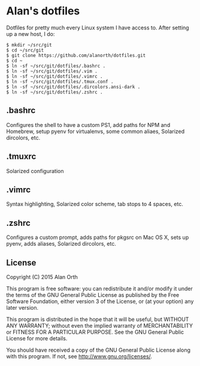 # Alan's dotfiles
Dotfiles for pretty much every Linux system I have access to.  After setting up a new host, I do:

```console
$ mkdir ~/src/git
$ cd ~/src/git
$ git clone https://github.com/alanorth/dotfiles.git
$ cd ~
$ ln -sf ~/src/git/dotfiles/.bashrc .
$ ln -sf ~/src/git/dotfiles/.vim .
$ ln -sf ~/src/git/dotfiles/.vimrc .
$ ln -sf ~/src/git/dotfiles/.tmux.conf .
$ ln -sf ~/src/git/dotfiles/.dircolors.ansi-dark .
$ ln -sf ~/src/git/dotfiles/.zshrc .
```

## .bashrc
Configures the shell to have a custom PS1, add paths for NPM and Homebrew, setup pyenv for virtualenvs, some common aliaes, Solarized dircolors, etc.

## .tmuxrc
Solarized configuration

## .vimrc
Syntax highlighting, Solarized color scheme, tab stops to 4 spaces, etc.

## .zshrc
Configures a custom prompt, adds paths for pkgsrc on Mac OS X, sets up pyenv, adds aliases, Solarized dircolors, etc.

## License
Copyright (C) 2015  Alan Orth

This program is free software: you can redistribute it and/or modify
it under the terms of the GNU General Public License as published by
the Free Software Foundation, either version 3 of the License, or
(at your option) any later version.

This program is distributed in the hope that it will be useful,
but WITHOUT ANY WARRANTY; without even the implied warranty of
MERCHANTABILITY or FITNESS FOR A PARTICULAR PURPOSE.  See the
GNU General Public License for more details.

You should have received a copy of the GNU General Public License
along with this program.  If not, see <http://www.gnu.org/licenses/>.
